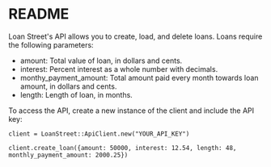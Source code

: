# README

Loan Street's API allows you to create, load, and delete loans. Loans require the following parameters:

- amount: Total value of loan, in dollars and cents.
- interest: Percent interest as a whole number with decimals.
- monthy_payment_amount: Total amount paid every  month towards loan amount, in dollars and cents.
- length: Length of loan, in months.

To access the API, create a new instance of the client and include the API key: 

`client = LoanStreet::ApiClient.new("YOUR_API_KEY")`

`client.create_loan({amount: 50000, interest: 12.54, length: 48, monthly_payment_amount: 2000.25})`
